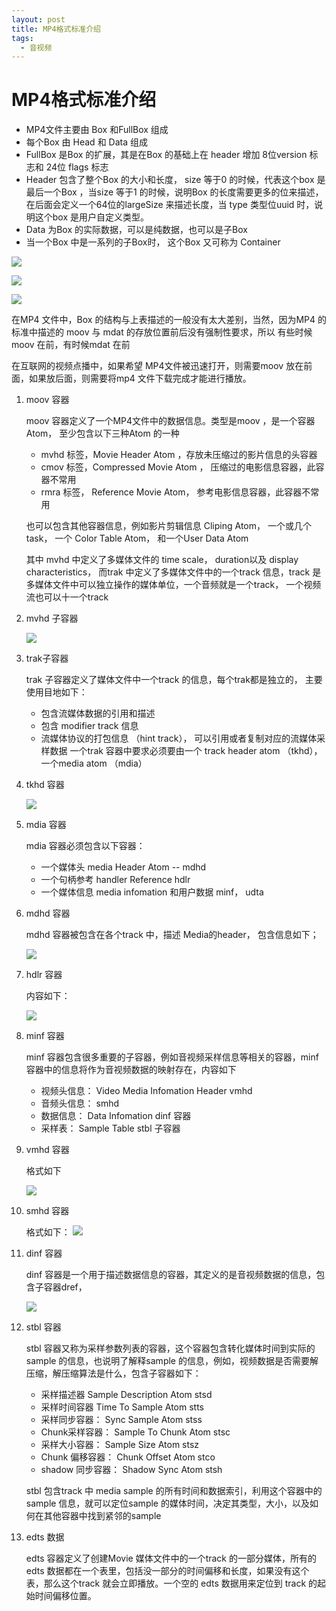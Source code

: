 ```yaml
---
layout: post
title: MP4格式标准介绍
tags:
  - 音视频
---
```


# MP4格式标准介绍

* MP4文件主要由 Box 和FullBox 组成
* 每个Box 由 Head 和 Data 组成
* FullBox 是Box 的扩展，其是在Box 的基础上在 header 增加 8位version 标志和 24位 flags 标志
* Header 包含了整个Box 的大小和长度， size 等于0 的时候，代表这个box 是最后一个Box ，当size 等于1 的时候，说明Box 的长度需要更多的位来描述，在后面会定义一个64位的largeSize 来描述长度，当 type 类型位uuid 时，说明这个box 是用户自定义类型。
* Data 为Box 的实际数据，可以是纯数据，也可以是子Box
* 当一个Box 中是一系列的子Box时， 这个Box 又可称为 Container


![](https://zhouxiaofei-image.oss-cn-hangzhou.aliyuncs.com/images/20190619133720.png)

![](https://zhouxiaofei-image.oss-cn-hangzhou.aliyuncs.com/images/20190619133741.png)

![](https://zhouxiaofei-image.oss-cn-hangzhou.aliyuncs.com/images/20190619133759.png)

在MP4 文件中，Box 的结构与上表描述的一般没有太大差别，当然，因为MP4 的标准中描述的 moov 与 mdat 的存放位置前后没有强制性要求，所以 有些时候moov 在前，有时候mdat 在前   

在互联网的视频点播中，如果希望 MP4文件被迅速打开，则需要moov 放在前面，如果放后面，则需要将mp4 文件下载完成才能进行播放。    

1. moov 容器
	
	moov 容器定义了一个MP4文件中的数据信息。类型是moov ，是一个容器Atom， 至少包含以下三种Atom 的一种  
	
	* mvhd 标签，Movie Header Atom ，存放未压缩过的影片信息的头容器
	* cmov 标签，Compressed Movie Atom ， 压缩过的电影信息容器，此容器不常用
	* rmra 标签， Reference Movie Atom， 参考电影信息容器，此容器不常用

	也可以包含其他容器信息，例如影片剪辑信息 Cliping Atom， 一个或几个task， 一个 Color Table Atom， 和一个User Data Atom   
	
	
	其中 mvhd 中定义了多媒体文件的 time scale， duration以及 display characteristics， 而trak 中定义了多媒体文件中的一个track 信息，track 是多媒体文件中可以独立操作的媒体单位，一个音频就是一个track， 一个视频流也可以十一个track   
	
2. mvhd 子容器

	![](https://zhouxiaofei-image.oss-cn-hangzhou.aliyuncs.com/images/20190619141031.png)
	

3. trak子容器

	trak 子容器定义了媒体文件中一个track 的信息，每个trak都是独立的， 主要使用目地如下：  
	
	* 包含流媒体数据的引用和描述
	* 包含 modifier track 信息
	* 流媒体协议的打包信息 （hint track）， 可以引用或者复制对应的流媒体采样数据
	一个trak 容器中要求必须要由一个 track header atom （tkhd）， 一个media   atom （mdia）

4. tkhd 容器

	![](https://zhouxiaofei-image.oss-cn-hangzhou.aliyuncs.com/images/20190619141814.png)
	
5. mdia 容器
	
	mdia 容器必须包含以下容器： 
	
	* 一个媒体头 media Header Atom -- mdhd
	* 一个句柄参考 handler Reference hdlr
	* 一个媒体信息 media infomation 和用户数据  minf， udta
	
6. mdhd 容器
	
	mdhd 容器被包含在各个track 中，描述 Media的header， 包含信息如下； 
	
	![](https://zhouxiaofei-image.oss-cn-hangzhou.aliyuncs.com/images/20190619142037.png)
	
7. hdlr 容器
	
	内容如下： 
	
	![](https://zhouxiaofei-image.oss-cn-hangzhou.aliyuncs.com/images/20190619142249.png)
	
8. minf 容器
	
	minf 容器包含很多重要的子容器，例如音视频采样信息等相关的容器，minf 容器中的信息将作为音视频数据的映射存在，内容如下  
	* 	视频头信息： Video Media Infomation Header vmhd
	*  音频头信息： smhd
	*  数据信息： Data Infomation dinf 容器
	*  采样表： Sample Table stbl 子容器

9. vmhd 容器
	
	格式如下 
	
	![](https://zhouxiaofei-image.oss-cn-hangzhou.aliyuncs.com/images/20190619142603.png)
	
10. smhd 容器
	
	格式如下： 
	![](https://zhouxiaofei-image.oss-cn-hangzhou.aliyuncs.com/images/20190619142649.png)
	
11. dinf 容器
	
	dinf 容器是一个用于描述数据信息的容器，其定义的是音视频数据的信息，包含子容器dref， 
	
	![](https://zhouxiaofei-image.oss-cn-hangzhou.aliyuncs.com/images/20190619142751.png)
	
12. stbl 容器
	
	stbl 容器又称为采样参数列表的容器，这个容器包含转化媒体时间到实际的sample 的信息，也说明了解释sample 的信息，例如，视频数据是否需要解压缩，解压缩算法是什么，包含子容器如下： 
	
	* 采样描述器 Sample Description Atom stsd 
	* 采样时间容器 Time To Sample Atom stts
	* 采样同步容器： Sync Sample Atom stss
	* Chunk采样容器： Sample To Chunk Atom stsc
	* 采样大小容器： Sample Size Atom stsz
	* Chunk 偏移容器： Chunk Offset Atom stco
	* shadow 同步容器： Shadow Sync Atom stsh
	
	stbl 包含track 中 media sample 的所有时间和数据索引，利用这个容器中的sample 信息，就可以定位sample 的媒体时间，决定其类型，大小，以及如何在其他容器中找到紧邻的sample
	
13. edts 数据
	
	edts 容器定义了创建Movie 媒体文件中的一个track 的一部分媒体，所有的edts 数据都在一个表里，包括没一部分的时间偏移和长度，如果没有这个表，那么这个track 就会立即播放。一个空的 edts 数据用来定位到 track 的起始时间偏移位置。 
	
	


	
	
	
	
	
	
	
	
	
	
	
	